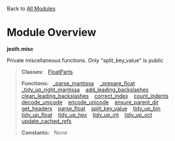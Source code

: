 Back to [All Modules](https://github.com/pyrustic/jesth/blob/master/docs/modules/README.md#readme)

# Module Overview

**jesth.misc**
 
Private miscellaneous functions. Only "split_key_value" is public

> **Classes:** &nbsp; [FloatParts](https://github.com/pyrustic/jesth/blob/master/docs/modules/content/jesth.misc/content/classes/FloatParts.md#class-floatparts)
>
> **Functions:** &nbsp; [\_parse\_mantissa](https://github.com/pyrustic/jesth/blob/master/docs/modules/content/jesth.misc/content/functions.md#_parse_mantissa) &nbsp;&nbsp; [\_prepare\_float](https://github.com/pyrustic/jesth/blob/master/docs/modules/content/jesth.misc/content/functions.md#_prepare_float) &nbsp;&nbsp; [\_tidy\_up\_right\_mantissa](https://github.com/pyrustic/jesth/blob/master/docs/modules/content/jesth.misc/content/functions.md#_tidy_up_right_mantissa) &nbsp;&nbsp; [add\_leading\_backslashes](https://github.com/pyrustic/jesth/blob/master/docs/modules/content/jesth.misc/content/functions.md#add_leading_backslashes) &nbsp;&nbsp; [clean\_leading\_backslashes](https://github.com/pyrustic/jesth/blob/master/docs/modules/content/jesth.misc/content/functions.md#clean_leading_backslashes) &nbsp;&nbsp; [correct\_index](https://github.com/pyrustic/jesth/blob/master/docs/modules/content/jesth.misc/content/functions.md#correct_index) &nbsp;&nbsp; [count\_indents](https://github.com/pyrustic/jesth/blob/master/docs/modules/content/jesth.misc/content/functions.md#count_indents) &nbsp;&nbsp; [decode\_unicode](https://github.com/pyrustic/jesth/blob/master/docs/modules/content/jesth.misc/content/functions.md#decode_unicode) &nbsp;&nbsp; [encode\_unicode](https://github.com/pyrustic/jesth/blob/master/docs/modules/content/jesth.misc/content/functions.md#encode_unicode) &nbsp;&nbsp; [ensure\_parent\_dir](https://github.com/pyrustic/jesth/blob/master/docs/modules/content/jesth.misc/content/functions.md#ensure_parent_dir) &nbsp;&nbsp; [get\_headers](https://github.com/pyrustic/jesth/blob/master/docs/modules/content/jesth.misc/content/functions.md#get_headers) &nbsp;&nbsp; [parse\_float](https://github.com/pyrustic/jesth/blob/master/docs/modules/content/jesth.misc/content/functions.md#parse_float) &nbsp;&nbsp; [split\_key\_value](https://github.com/pyrustic/jesth/blob/master/docs/modules/content/jesth.misc/content/functions.md#split_key_value) &nbsp;&nbsp; [tidy\_up\_bin](https://github.com/pyrustic/jesth/blob/master/docs/modules/content/jesth.misc/content/functions.md#tidy_up_bin) &nbsp;&nbsp; [tidy\_up\_float](https://github.com/pyrustic/jesth/blob/master/docs/modules/content/jesth.misc/content/functions.md#tidy_up_float) &nbsp;&nbsp; [tidy\_up\_hex](https://github.com/pyrustic/jesth/blob/master/docs/modules/content/jesth.misc/content/functions.md#tidy_up_hex) &nbsp;&nbsp; [tidy\_up\_int](https://github.com/pyrustic/jesth/blob/master/docs/modules/content/jesth.misc/content/functions.md#tidy_up_int) &nbsp;&nbsp; [tidy\_up\_oct](https://github.com/pyrustic/jesth/blob/master/docs/modules/content/jesth.misc/content/functions.md#tidy_up_oct) &nbsp;&nbsp; [update\_cached\_refs](https://github.com/pyrustic/jesth/blob/master/docs/modules/content/jesth.misc/content/functions.md#update_cached_refs)
>
> **Constants:** &nbsp; None
